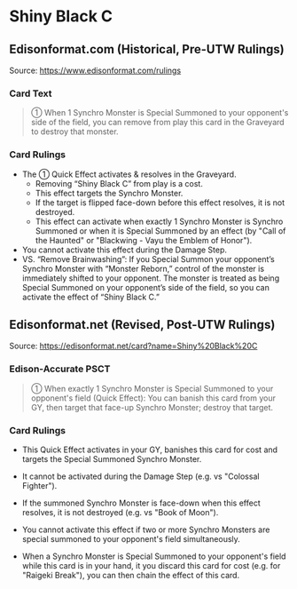 # Shiny Black C

## Edisonformat.com (Historical, Pre-UTW Rulings)

Source: https://www.edisonformat.com/rulings

### Card Text

> ① When 1 Synchro Monster is Special Summoned to your opponent's side of the field, you can remove from play this card in the Graveyard to destroy that monster.

### Card Rulings

*   The ① Quick Effect activates & resolves in the Graveyard.
    *   Removing “Shiny Black C” from play is a cost.
    *   This effect targets the Synchro Monster.
    *   If the target is flipped face-down before this effect resolves, it is not destroyed.
    *   This effect can activate when exactly 1 Synchro Monster is Synchro Summoned or when it is Special Summoned by an effect (by "Call of the Haunted" or "Blackwing - Vayu the Emblem of Honor").
*   You cannot activate this effect during the Damage Step.
*   VS. “Remove Brainwashing”: If you Special Summon your opponent’s Synchro Monster with “Monster Reborn,” control of the monster is immediately shifted to your opponent. The monster is treated as being Special Summoned on your opponent’s side of the field, so you can activate the effect of “Shiny Black C.”

## Edisonformat.net (Revised, Post-UTW Rulings)

Source: https://edisonformat.net/card?name=Shiny%20Black%20C

### Edison-Accurate PSCT

> ① When exactly 1 Synchro Monster is Special Summoned to your opponent's field (Quick Effect): You can banish this card from your GY, then target that face-up Synchro Monster; destroy that target.

### Card Rulings

*   This Quick Effect activates in your GY, banishes this card for cost and targets the Special Summoned Synchro Monster.

*   It cannot be activated during the Damage Step (e.g. vs "Colossal Fighter").

*   If the summoned Synchro Monster is face-down when this effect resolves, it is not destroyed (e.g. vs "Book of Moon").

*   You cannot activate this effect if two or more Synchro Monsters are special summoned to your opponent's field simultaneously.

*   When a Synchro Monster is Special Summoned to your opponent's field while this card is in your hand, it you discard this card for cost (e.g. for "Raigeki Break"), you can then chain the effect of this card.
            